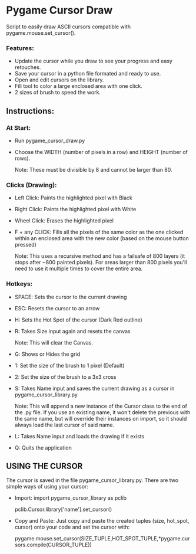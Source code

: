 # Pygame Cursor Draw

Script to easily draw ASCII cursors compatible with pygame.mouse.set_cursor().

### Features:

- Update the cursor while you draw to see your progress and easy retouches.
- Save your cursor in a python file formated and ready to use.
- Open and edit cursors on the library.
- Fill tool to color a large enclosed area with one click.
- 2 sizes of brush to speed the work.

## Instructions:

### At Start:

- Run pygame_cursor_draw.py
- Choose the WIDTH (number of pixels in a row) and HEIGHT (number of rows).
    
    Note: These must be divisible by 8 and cannot be larger than 80.

### Clicks (Drawing):
- Left Click: Paints the highlighted pixel with Black
- Right Click: Paints the highlighted pixel with White
- Wheel Click: Erases the highlighted pixel
- F + any CLICK: Fills all the pixels of the same color as the one clicked within an enclosed area with the new color (based on the mouse button pressed)
    
    Note: This uses a recursive method and has a failsafe of 800 layers (it stops after ~800 painted pixels). For areas larger than 800 pixels you'll need to use it multiple times to cover the entire area.

### Hotkeys:
- SPACE: Sets the cursor to the current drawing
- ESC: Resets the cursor to an arrow
- H: Sets the Hot Spot of the cursor (Dark Red outline)
- R: Takes Size input again and resets the canvas
    
    Note: This will clear the Canvas.
- G: Shows or Hides the grid
- 1: Set the size of the brush to 1 pixel (Default)
- 2: Set the size of the brush to a 3x3 cross
- S: Takes Name input and saves the current drawing as a cursor in pygame_cursor_library.py
    
    Note: This will append a new instance of the Cursor class to the end of the .py file. If you use an existing name, it won't delete the previous with the same name, but will override their instances on import, so it should always load the last cursor of said name.
- L: Takes Name input and loads the drawing if it exists
- Q: Quits the application

## USING THE CURSOR

The cursor is saved in the file pygame_cursor_library.py. There are two simple ways of using your cursor:

- Import:
    import pygame_cursor_library as pclib
    
    pclib.Cursor.library['name'].set_cursor()

- Copy and Paste: 
    Just copy and paste the created tuples (size, hot_spot, cursor) onto your code and set the cursor with:
    
    pygame.mouse.set_cursor(SIZE_TUPLE,HOT_SPOT_TUPLE,*pygame.cursors.compile(CURSOR_TUPLE))
